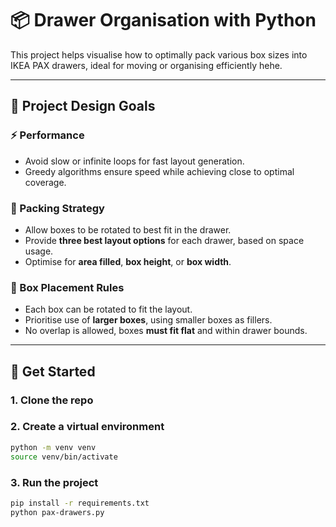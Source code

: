# 📦 Drawer Organisation with Python

This project helps visualise how to optimally pack various box sizes into IKEA PAX drawers, ideal for moving or organising efficiently hehe.

---

## 🧠 Project Design Goals

### ⚡ Performance

- Avoid slow or infinite loops for fast layout generation.
- Greedy algorithms ensure speed while achieving close to optimal coverage.

### 📐 Packing Strategy

- Allow boxes to be rotated to best fit in the drawer.
- Provide **three best layout options** for each drawer, based on space usage.
- Optimise for **area filled**, **box height**, or **box width**.

### 🎯 Box Placement Rules

- Each box can be rotated to fit the layout.
- Prioritise use of **larger boxes**, using smaller boxes as fillers.
- No overlap is allowed, boxes **must fit flat** and within drawer bounds.

---

## 🚀 Get Started

### 1. Clone the repo

### 2. Create a virtual environment

```bash
python -m venv venv
source venv/bin/activate
```

### 3. Run the project

```bash
pip install -r requirements.txt
python pax-drawers.py
```
